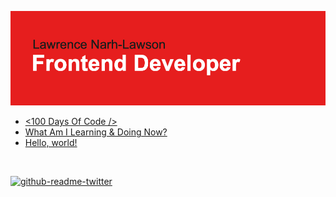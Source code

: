 ![Header](./header.png)

<!-- BLOG-POST-LIST:START -->

- [&lt;100 Days Of Code /&gt;](https://dev.to/lawlawson/100-days-of-code-43dj)
- [What Am I Learning &amp; Doing Now?](https://dev.to/lawlawson/what-am-i-learning-doing-now-3g11)
- [Hello, world!](https://dev.to/lawlawson/hello-world-215e)
<!-- BLOG-POST-LIST:END -->

<br/>

<!-- [![Top Langs](https://github-readme-stats.vercel.app/api/top-langs/?username=lawlawson&layout=compact)](https://github.com/anuraghazra/github-readme-stats) -->

[![github-readme-twitter](https://github-readme-twitter.gazf.vercel.app/api?id=lawsoncodes&layout=wide&show_border=on&show_reply=off)](https://github.com/gazf/github-readme-twitter)
